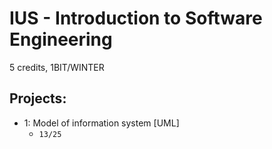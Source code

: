 # IUS - Introduction to Software Engineering
5 credits, 1BIT/WINTER

## Projects: 
   * 1: Model of information system [UML]
     * ``13/25``